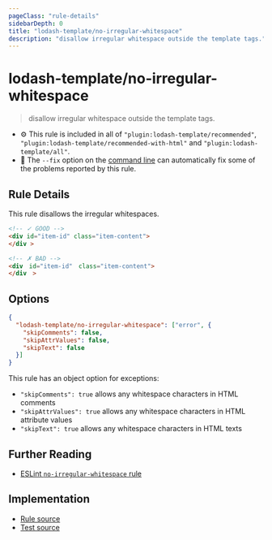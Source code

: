 ```yaml
---
pageClass: "rule-details"
sidebarDepth: 0
title: "lodash-template/no-irregular-whitespace"
description: "disallow irregular whitespace outside the template tags."
---
```

# lodash-template/no-irregular-whitespace
> disallow irregular whitespace outside the template tags.

- :gear: This rule is included in all of `"plugin:lodash-template/recommended"`, `"plugin:lodash-template/recommended-with-html"` and `"plugin:lodash-template/all"`.
- :wrench: The `--fix` option on the [command line](https://eslint.org/docs/user-guide/command-line-interface#fixing-problems) can automatically fix some of the problems reported by this rule.

## Rule Details

This rule disallows the irregular whitespaces.

<eslint-code-block fix :rules="{'lodash-template/no-irregular-whitespace': ['error']}">

```html
<!-- ✓ GOOD -->
<div id="item-id" class="item-content">
</div >

<!-- ✗ BAD -->
<div　id="item-id"　class="item-content">
</div　>
```

</eslint-code-block>

## Options

```json
{
  "lodash-template/no-irregular-whitespace": ["error", {
    "skipComments": false,
    "skipAttrValues": false,
    "skipText": false
  }]
}
```

This rule has an object option for exceptions:

* `"skipComments": true` allows any whitespace characters in HTML comments
* `"skipAttrValues": true` allows any whitespace characters in HTML attribute values
* `"skipText": true` allows any whitespace characters in HTML texts

## Further Reading

* [ESLint `no-irregular-whitespace` rule](https://eslint.org/docs/rules/no-irregular-whitespace)

## Implementation

- [Rule source](https://github.com/ota-meshi/eslint-plugin-lodash-template/blob/master/lib/rules/no-irregular-whitespace.js)
- [Test source](https://github.com/ota-meshi/eslint-plugin-lodash-template/blob/master/tests/lib/rules/no-irregular-whitespace.js)
